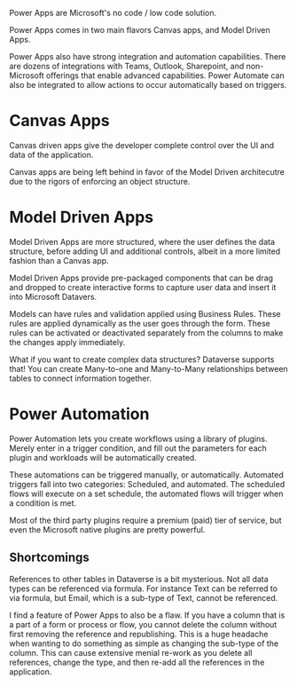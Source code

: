 Power Apps are Microsoft's no code / low code solution.

Power Apps comes in two main flavors Canvas apps, and Model Driven Apps.

Power Apps also have strong integration and automation capabilities. There are dozens of integrations with Teams, Outlook, Sharepoint, and non-Microsoft offerings that enable advanced capabilities. Power Automate can also be integrated to allow actions to occur automatically based on triggers.

# Canvas Apps
Canvas driven apps give the developer complete control over the UI and data of the application.

Canvas apps are being left behind in favor of the Model Driven architecutre due to the rigors of enforcing an object structure.

# Model Driven Apps
Model Driven Apps are more structured, where the user defines the data structure, before adding UI and additional controls, albeit in a more limited fashion than a Canvas app.

Model Driven Apps provide pre-packaged components that can be drag and dropped to create interactive forms to capture user data and insert it into Microsoft Datavers.

Models can have rules and validation applied using Business Rules. These rules are applied dynamically as the user goes through the form. These rules can be activated or deactivated separately from the columns to make the changes apply immediately.

What if you want to create complex data structures? Dataverse supports that! You can create Many-to-one and Many-to-Many relationships between tables to connect information together.

# Power Automation
Power Automation lets you create workflows using a library of plugins. Merely enter in a trigger condition, and fill out the parameters for each plugin and workloads will be automatically created.

These automations can be triggered manually, or automatically. Automated triggers fall into two categories: Scheduled, and automated. The scheduled flows will execute on a set schedule, the automated flows will trigger when a condition is met.

Most of the third party plugins require a premium (paid) tier of service, but even the Microsoft native plugins are pretty powerful.

## Shortcomings
References to other tables in Dataverse is a bit mysterious. Not all data types can be referenced via formula. For instance Text can be referred to via formula, but Email, which is a sub-type of Text, cannot be referenced.

I find a feature of Power Apps to also be a flaw. If you have a column that is a part of a form or process or flow, you cannot delete the column without first removing the reference and republishing. This is a huge headache when wanting to do something as simple as changing the sub-type of the column. This can cause extensive menial re-work as you delete all references, change the type, and then re-add all the references in the application.
